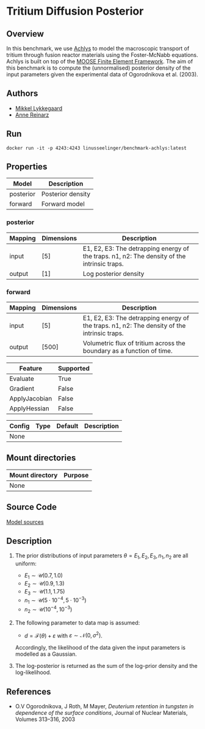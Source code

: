 # Tritium Diffusion Posterior

## Overview
In this benchmark, we use [Achlys](https://github.com/aurora-multiphysics/achlys) to model the macroscopic transport of tritium through fusion reactor materials using the Foster-McNabb equations. Achlys is built on top of the  [MOOSE Finite Element Framework](https://mooseframework.inl.gov/). The aim of this benchmark is to compute the (unnormalised) posterior density of the input parameters given the experimental data of Ogorodnikova et al. (2003).

## Authors
- [Mikkel Lykkegaard](mailto:mikkel@digilab.co.uk)
- [Anne Reinarz](mailto:anne.k.reinarz@durham.ac.uk)

## Run
```
docker run -it -p 4243:4243 linusseelinger/benchmark-achlys:latest
```

## Properties

Model | Description
---|---
posterior | Posterior density
forward | Forward model

### posterior
Mapping | Dimensions | Description
---|---|---
input | [5] | E1, E2, E3: The detrapping energy of the traps. n1, n2: The density of the intrinsic traps.
output | [1] | Log posterior density

### forward
Mapping | Dimensions | Description
---|---|---
input | [5] | E1, E2, E3: The detrapping energy of the traps. n1, n2: The density of the intrinsic traps.
output | [500] | Volumetric flux of tritium across the boundary as a function of time.

Feature | Supported
---|---
Evaluate | True
Gradient | False
ApplyJacobian | False
ApplyHessian | False

Config | Type | Default | Description
---|---|---|---
None | | |

## Mount directories
Mount directory | Purpose
---|---
None |

## Source Code
[Model sources](https://github.com/aurora-multiphysics/achlys)

## Description
1. The prior distributions of input parameters $\theta = E_1, E_2, E_3, n_1, n_2$ are all uniform:
    - $E_1 \sim \mathcal U(0.7, 1.0)$
    - $E_2 \sim \mathcal U(0.9, 1.3)$
    - $E_3 \sim \mathcal U(1.1, 1.75)$
    - $n_1 \sim \mathcal U(5 \cdot 10^{-4}, 5 \cdot 10^{-3})$
    - $n_2 \sim \mathcal U(10^{-4}, 10^{-3})$

2. The following parameter to data map is assumed:
    - $d = \mathcal F(\theta) + \varepsilon$ with $\varepsilon \sim \mathcal N(0, \sigma^2)$. 

    Accordingly, the likelihood of the data given the input parameters is modelled as a Gaussian.

3. The log-posterior is returned as the sum of the log-prior density and the log-likelihood.

## References

- O.V Ogorodnikova, J Roth, M Mayer, *Deuterium retention in tungsten in dependence of the surface conditions*, Journal of Nuclear Materials, Volumes 313–316, 2003
